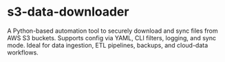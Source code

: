 # s3-data-downloader
A Python-based automation tool to securely download and sync files from AWS S3 buckets. Supports config via YAML, CLI filters, logging, and sync mode. Ideal for data ingestion, ETL pipelines, backups, and cloud-data workflows.
